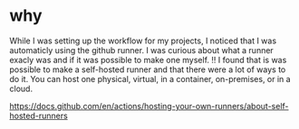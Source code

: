 # why
While I was setting up the workflow for my projects, I noticed that I was automaticly using the github runner. I was curious about what a runner exacly was and if it was possible to make one myself.
!!
I found that is was possible to make a self-hosted runner and that there were a lot of ways to do it. You can host one physical, virtual, in a container, on-premises, or in a cloud.


https://docs.github.com/en/actions/hosting-your-own-runners/about-self-hosted-runners

